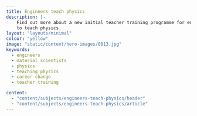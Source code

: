 ```yaml
---
title: Engineers teach physics
description: |-
    Find out more about a new initial teacher training programme for engineers and material scientists who want
    to teach physics.
layout: "layouts/minimal"
colour: "yellow"
image: "static/content/hero-images/0013.jpg"
keywords:
  - engineers
  - material scientists
  - physics
  - teaching physics
  - career change
  - teacher training

content:
  - "content/subjects/engineers-teach-physics/header"
  - "content/subjects/engineers-teach-physics/article"
---
```


